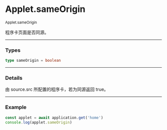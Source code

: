 # Applet.sameOrigin

<small>Applet.sameOrigin</small>

程序卡页面是否同源。

---

<h3>Types</h3>

```ts
type sameOrigin = boolean
```

---

<h3>Details</h3>

由 source.src 所配置的程序卡，若为同源返回 true。

---

<h3>Example</h3>

```ts
const applet = await application.get('home')
console.log(applet.sameOrigin)
```
